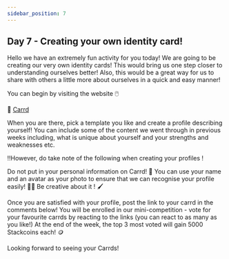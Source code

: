 ```yaml
---
sidebar_position: 7
---
```


## Day 7 - Creating your own identity card!

Hello we have an extremely fun activity for you today! We are going to be creating our very own identity cards! This would bring us one step closer to understanding ourselves better! Also, this would be a great way for us to share with others a little more about ourselves in a quick and easy manner!  

You can begin by visiting the website 🖱️ 

🪪 [Carrd](https://carrd.co/build)

When you are there, pick a template you like and create a profile describing yourself! You can include some of the content we went through in previous weeks including, what is unique about yourself and your strengths and weaknesses etc. 

‼️However, do take note of the following when creating your profiles ! 

Do not put in your personal information on Carrd! 🫣
You can use your name and an avatar as your photo to ensure that we can recognise your profile easily! 😶‍🌫️
Be creative about it ! 🖌️

Once you are satisfied with your profile, post the link to your carrd in the comments below! You will be enrolled in our mini-competition - vote for your favourite carrds by reacting to the links (you can react to as many as you like!) At the end of the week, the top 3 most voted will gain 5000 Stackcoins each! 🪙 

Looking forward to seeing your Carrds! 